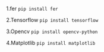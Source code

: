 1.fer  `pip install fer`

2.Tensorflow `pip install tensorflow`

3.Opencv    `pip install opencv-python`

4.Matplotlib `pip install matplotlib`
